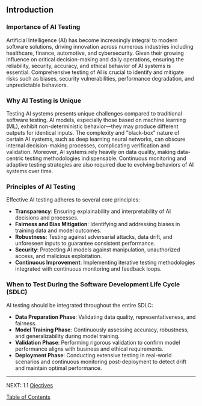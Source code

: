 ## Introduction

### Importance of AI Testing

Artificial Intelligence (AI) has become increasingly integral to modern software solutions, driving innovation across numerous industries including healthcare, finance, automotive, and cybersecurity. Given their growing influence on critical decision-making and daily operations, ensuring the reliability, security, accuracy, and ethical behavior of AI systems is essential. Comprehensive testing of AI is crucial to identify and mitigate risks such as biases, security vulnerabilities, performance degradation, and unpredictable behaviors.

### Why AI Testing is Unique

Testing AI systems presents unique challenges compared to traditional software testing. AI models, especially those based on machine learning (ML), exhibit non-deterministic behavior—they may produce different outputs for identical inputs. The complexity and "black-box" nature of certain AI systems, such as deep learning neural networks, can obscure internal decision-making processes, complicating verification and validation. Moreover, AI systems rely heavily on data quality, making data-centric testing methodologies indispensable. Continuous monitoring and adaptive testing strategies are also required due to evolving behaviors of AI systems over time.

### Principles of AI Testing

Effective AI testing adheres to several core principles:

- **Transparency**: Ensuring explainability and interpretability of AI decisions and processes.
- **Fairness and Bias Mitigation**: Identifying and addressing biases in training data and model outcomes.
- **Robustness**: Testing against adversarial attacks, data drift, and unforeseen inputs to guarantee consistent performance.
- **Security**: Protecting AI models against manipulation, unauthorized access, and malicious exploitation.
- **Continuous Improvement**: Implementing iterative testing methodologies integrated with continuous monitoring and feedback loops.

### When to Test During the Software Development Life Cycle (SDLC)

AI testing should be integrated throughout the entire SDLC:

- **Data Preparation Phase**: Validating data quality, representativeness, and fairness.
- **Model Training Phase**: Continuously assessing accuracy, robustness, and generalizability during model training.
- **Validation Phase**: Performing rigorous validation to confirm model performance aligns with business and ethical requirements.
- **Deployment Phase**: Conducting extensive testing in real-world scenarios and continuous monitoring post-deployment to detect drift and maintain optimal performance.

---
NEXT:
1.1 [Ojectives](1.2Objectives.md)

[Table of Contents](/Document/README.md)
